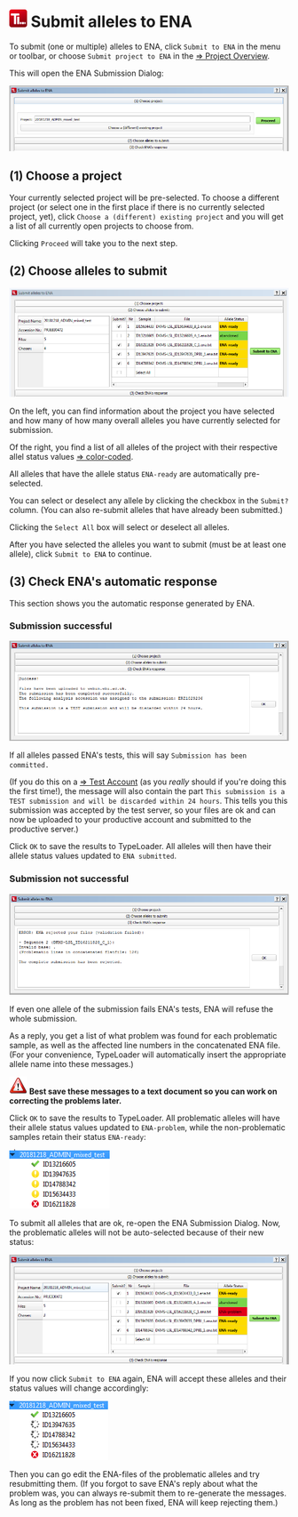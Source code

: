 # ![Icon](images/TypeLoader_32.png) Submit alleles to ENA 
To submit (one or multiple) alleles to ENA, click ``Submit to ENA`` in the menu or toolbar, or choose ``Submit project to ENA`` in the [=> Project Overview](overview_project.md).

This will open the ENA Submission Dialog:

![EnaSubmission1](images/ena_submission1.png)

##  (1) Choose a project 
Your currently selected project will be pre-selected. To choose a different project (or select one in the first place if there is no currently selected project, yet), click ``Choose a (different) existing project`` and you will get a list of all currently open projects to choose from.

Clicking ``Proceed`` will take you to the next step.

##  (2) Choose alleles to submit 
![EnaSubmission1](images/ena_submission2.png)

On the left, you can find information about the project you have selected and how many of how many overall alleles you have currently selected for submission.

Of the right, you find a list of all alleles of the project with their respective allel status values [=> color-coded](colors_icons.md).

All alleles that have the allele status ``ENA-ready`` are automatically pre-selected.

You can select or deselect any allele by clicking the checkbox in the ``Submit?`` column. (You can also re-submit alleles that have already been submitted.)

Clicking the ``Select All`` box will select or deselect all alleles.

After you have selected the alleles you want to submit (must be at least one allele), click ``Submit to ENA`` to continue.

##  (3) Check ENA's automatic response 
This section shows you the automatic response generated by ENA.

###  Submission successful 
![EnaSubmission1](images/ena_submission3.png)

If all alleles passed ENA's tests, this will say ``Submission has been committed.`` 

(If you do this on a [=> Test Account](users_test.md) (as you *really* should if you're doing this the first time!), the message will also contain the part ``This submission is a TEST submission and will be discarded within 24 hours``. This tells you this submission was accepted by the test server, so your files are ok and can now be uploaded to your productive account and submitted to the productive server.)

Click ``OK`` to save the results to TypeLoader. All alleles will then have their allele status values updated to ``ENA submitted``.

###  Submission not successful 
![EnaSubmission1](images/ena_submission4b.png)

If even one allele of the submission fails ENA's tests, ENA will refuse the whole submission.

As a reply, you get a list of what problem was found for each problematic sample, as well as the affected line numbers in the concatenated ENA file. (For your convenience, TypeLoader will automatically insert the appropriate allele name into these messages.)

![Pic](images/icon_important.png) **Best save these messages to a text document so you can work on correcting the problems later.**

Click ``OK`` to save the results to TypeLoader. All problematic alleles will have their allele status values updated to ``ENA-problem``, while the non-problematic samples retain their status ``ENA-ready``:

![EnaSubmission1](images/ena_submission4c.png)

To submit all alleles that are ok, re-open the ENA Submission Dialog. Now, the problematic alleles will not be auto-selected because of their new status: 

![EnaSubmission1](images/ena_submission5.png)

If you now click ``Submit to ENA`` again, ENA will accept these alleles and their status values will change accordingly:

![EnaSubmission1](images/ena_submission5b.png)

Then you can go edit the ENA-files of the problematic alleles and try resubmitting them. (If you forgot to save ENA's reply about what the problem was, you can always re-submit them to re-generate the messages. As long as the problem has not been fixed, ENA will keep rejecting them.)
